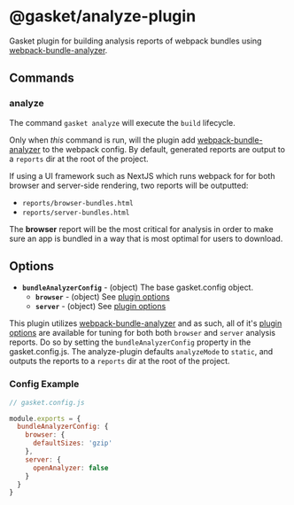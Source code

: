 # @gasket/analyze-plugin

Gasket plugin for building analysis reports of webpack bundles using
[webpack-bundle-analyzer].

## Commands

### analyze

The command `gasket analyze` will execute the `build` lifecycle.

Only when _this_ command is run, will the plugin add [webpack-bundle-analyzer]
to the webpack config. By default, generated reports are output to a `reports`
dir at the root of the project.

If using a UI framework such as NextJS which runs webpack for for both browser
and server-side rendering, two reports will be outputted:
- `reports/browser-bundles.html`
- `reports/server-bundles.html`

The **browser** report will be the most critical for analysis in order to make
sure an app is bundled in a way that is most optimal for users to download.

## Options

- **`bundleAnalyzerConfig`** - (object) The base gasket.config object.
  - **`browser`** - (object) See [plugin options]
  - **`server`** - (object) See [plugin options]

This plugin utilizes [webpack-bundle-analyzer] and as such, all of it's
[plugin options] are available for tuning for both both `browser` and `server`
analysis reports. Do so by setting the `bundleAnalyzerConfig` property in the
gasket.config.js. The analyze-plugin defaults `analyzeMode` to `static`, and
outputs the reports to a `reports` dir at the root of the project.

### Config Example

```js
// gasket.config.js

module.exports = {
  bundleAnalyzerConfig: {
    browser: {
      defaultSizes: 'gzip'
    },
    server: {
      openAnalyzer: false
    }
  }
}
```

[webpack-bundle-analyzer]:https://github.com/webpack-contrib/webpack-bundle-analyzer
[plugin options]:https://github.com/webpack-contrib/webpack-bundle-analyzer#options-for-plugin
